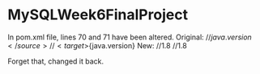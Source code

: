 # MySQLWeek6FinalProject

In pom.xml file, lines 70 and 71 have been altered.
Original: //<source>${java.version}</source>
          //<target>${java.version}</target>
New: //<source>1.8</source>
     //<target>1.8</target>




Forget that, changed it back.